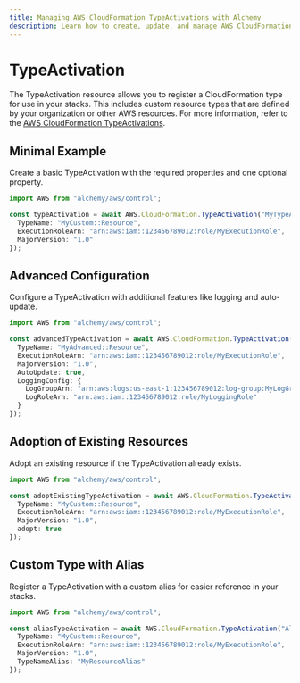 ```yaml
---
title: Managing AWS CloudFormation TypeActivations with Alchemy
description: Learn how to create, update, and manage AWS CloudFormation TypeActivations using Alchemy Cloud Control.
---
```


# TypeActivation

The TypeActivation resource allows you to register a CloudFormation type for use in your stacks. This includes custom resource types that are defined by your organization or other AWS resources. For more information, refer to the [AWS CloudFormation TypeActivations](https://docs.aws.amazon.com/cloudformation/latest/userguide/).

## Minimal Example

Create a basic TypeActivation with the required properties and one optional property.

```ts
import AWS from "alchemy/aws/control";

const typeActivation = await AWS.CloudFormation.TypeActivation("MyTypeActivation", {
  TypeName: "MyCustom::Resource",
  ExecutionRoleArn: "arn:aws:iam::123456789012:role/MyExecutionRole",
  MajorVersion: "1.0"
});
```

## Advanced Configuration

Configure a TypeActivation with additional features like logging and auto-update.

```ts
import AWS from "alchemy/aws/control";

const advancedTypeActivation = await AWS.CloudFormation.TypeActivation("AdvancedTypeActivation", {
  TypeName: "MyAdvanced::Resource",
  ExecutionRoleArn: "arn:aws:iam::123456789012:role/MyExecutionRole",
  MajorVersion: "1.0",
  AutoUpdate: true,
  LoggingConfig: {
    LogGroupArn: "arn:aws:logs:us-east-1:123456789012:log-group:MyLogGroup",
    LogRoleArn: "arn:aws:iam::123456789012:role/MyLoggingRole"
  }
});
```

## Adoption of Existing Resources

Adopt an existing resource if the TypeActivation already exists.

```ts
import AWS from "alchemy/aws/control";

const adoptExistingTypeActivation = await AWS.CloudFormation.TypeActivation("AdoptExistingTypeActivation", {
  TypeName: "MyCustom::Resource",
  ExecutionRoleArn: "arn:aws:iam::123456789012:role/MyExecutionRole",
  MajorVersion: "1.0",
  adopt: true
});
```

## Custom Type with Alias

Register a TypeActivation with a custom alias for easier reference in your stacks.

```ts
import AWS from "alchemy/aws/control";

const aliasTypeActivation = await AWS.CloudFormation.TypeActivation("AliasTypeActivation", {
  TypeName: "MyCustom::Resource",
  ExecutionRoleArn: "arn:aws:iam::123456789012:role/MyExecutionRole",
  MajorVersion: "1.0",
  TypeNameAlias: "MyResourceAlias"
});
```